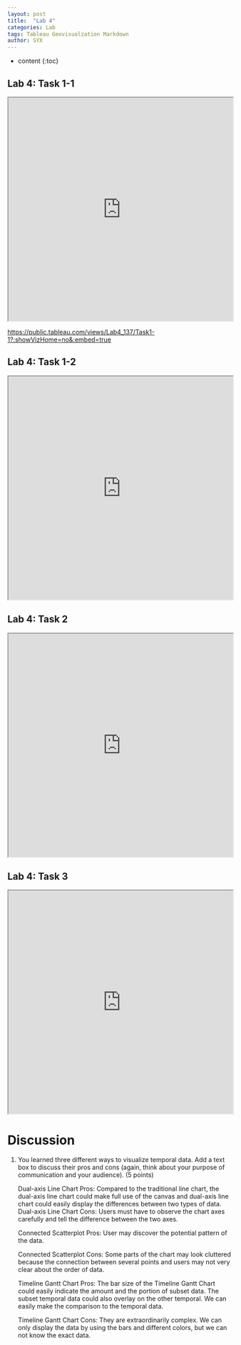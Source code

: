 ```yaml
---
layout: post
title:  "Lab 4"
categories: Lab
tags: Tableau Geovisualzation Markdown
author: SYX
---
```


* content
{:toc}

## Lab 4: Task 1-1
<iframe src="https://public.tableau.com/views/Lab4_137/Task1-1?:showVizHome=no&:embed=true" width="100%" height="500"></iframe>


https://public.tableau.com/views/Lab4_137/Task1-1?:showVizHome=no&:embed=true



## Lab 4: Task 1-2
<iframe src="https://public.tableau.com/views/Lab4_137/Task1-2?:showVizHome=no&:embed=true" width="100%" height="500"></iframe>

## Lab 4: Task 2
<iframe src="https://public.tableau.com/views/Lab4_137/Task2?:showVizHome=no&:embed=true" width="100%" height="500"></iframe>

## Lab 4: Task 3
<iframe src="https://public.tableau.com/views/Lab4_137/Task3?:showVizHome=no&:embed=true" width="100%" height="500"></iframe>




# Discussion
1. You learned three different ways to visualize temporal data. Add a text box to discuss their pros
and cons (again, think about your purpose of communication and your audience). (5 points)

    Dual-axis Line Chart Pros: Compared to the traditional line chart, the dual-axis line chart could make full use of the canvas and dual-axis line chart could easily display the differences between two types of data.
    Dual-axis Line Chart Cons: Users must have to observe the chart axes carefully and tell the difference between the two axes.

    Connected Scatterplot Pros: User may discover the potential pattern of the data.

    Connected Scatterplot Cons: Some parts of the chart may look cluttered because the connection between several points and users may not very clear about the order of data.

    Timeline Gantt Chart Pros: The bar size of the Timeline Gantt Chart could easily indicate the amount and the portion of subset data. The subset temporal data could also overlay on the other temporal. We can easily make the comparison to the temporal data.
    
    Timeline Gantt Chart Cons: They are extraordinarily complex. We can only display the data by using the bars and different colors, but we can not know the exact data.



 
